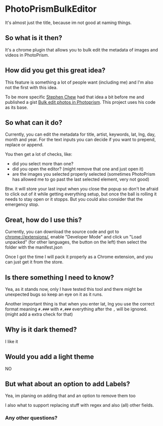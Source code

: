 # PhotoPrismBulkEditor

It's almost just the title, because im not good at naming things.

## So what is it then?

It's a chrome plugin that allows you to bulk edit the metadata of images and videos in PhotoPrism.

## How did you get this great idea?

This feature is something a lot of people want (including me) and I'm also not the first with this idea.

To be more specific [Stephen Chew](https://github.com/stephenchew) had that idea a bit before me and published a gist [Bulk edit photos in Photoprism](https://gist.github.com/stephenchew/b73ecc75b77a84a92fa350048d5ca84f).
This project uses his code as its base.

## So what can it do?

Currently, you can edit the metadata for title, artist, keywords, lat, lng, day, month and year.
For the text inputs you can decide if you want to prepend, replace or append.

You then get a lot of checks, like:
- did you select more than one?
- did you open the editor? (might remove that one and just open it)
- are the images you selected properly selected (sometimes PhotoPrism has allowed me to go past the last selected element, very not good)

Btw. it will store your last input when you close the popup so don't be afraid to click out of it while getting everything setup,
but once the ball is rolling it needs to stay open or it stopps.
But you could also consider that the emergency stop.

## Great, how do I use this?

Currently, you can download the source code and got to [chrome://extensions/](), enable "Developer Mode"
and click un "Load unpacked" (for other languages, the button on the left) then select the folder with the manifest.json

Once I got the time I will pack it properly as a Chrome extension, 
and you can just get it from the store.

## Is there something I need to know?

Yea, as it stands now, only I have tested this tool and there might be unexpected bugs so keep an eye on it as it runs.

Another important thing is that when you enter lat, lng you use the correct format meaning `#.###` with `#,###` everything after the `,` will be ignored. (might add a extra check for that)

## Why is it dark themed?

I like it

## Would you add a light theme

NO

## But what about an option to add Labels?

Yea, im planing on adding that and an option to remove them too

I also what to support replacing stuff with regex and also (all) other fields.


### Any other questions?